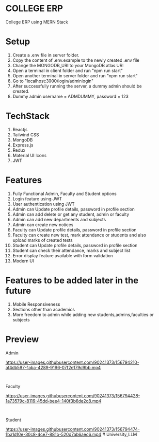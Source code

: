 # COLLEGE ERP

College ERP using MERN Stack

# Setup
1. Create a .env file in server folder.
2. Copy the content of .env.example to the newly created .env file
3. Change the MONGODB_URI to your MongoDB atlas URI
4. Open a terminal in client folder and run "npm run start"
5. Open another terminal in server folder and run "npm run start"
6. Go to "localhost:3000/login/adminlogin"
7. After successfully running the server, a dummy admin should be created.
8. Dummy admin username = ADMDUMMY, password = 123

# TechStack

1. Reactjs
2. Tailwind CSS
3. MongoDB
4. Express.js
5. Redux
6. Material UI Icons
7. JWT

# Features

1. Fully Functional Admin, Faculty and Student options
2. Login feature using JWT
3. User authentication using JWT
4. Admin can Update profile details, password in profile section
5. Admin can add delete or get any student, admin or faculty
6. Admin can add new departments and subjects
7. Admin can create new notices
8. Faculty can Update profile details, password in profile section
9. Faculty can create new test, mark attendance or students and also upload marks of created tests
10. Student can Update profile details, password in profile section
11. Student can check their attendance, marks and subject list
12. Error display feature available with form validation
14. Modern UI

# Features to be added later in the future

1. Mobile Responsiveness
2. Sections other than academics
3. More freedom to admin while adding new students,admins,faculties or subjects

# Preview

Admin

https://user-images.githubusercontent.com/90241373/156794210-af4db587-1aba-4289-9196-07f2e179d9bb.mp4

<br>

Faculty

https://user-images.githubusercontent.com/90241373/156794428-1a73579c-8116-45dd-bee4-140f3b6de2c8.mp4

<br>

Student

https://user-images.githubusercontent.com/90241373/156794474-1ba1d10e-30c8-4ce7-881b-520d7ab6aec6.mp4
#   U n i v e r s i t y _ L L M  
 